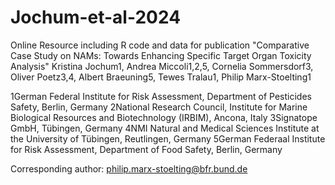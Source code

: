 # Jochum-et-al-2024
Online Resource including R code and data for publication 
"Comparative Case Study on NAMs: Towards Enhancing Specific Target Organ Toxicity Analysis"
Kristina Jochum1, Andrea Miccoli1,2,5, Cornelia Sommersdorf3, Oliver Poetz3,4, Albert Braeuning5, Tewes Tralau1, Philip Marx-Stoelting1

1German Federal Institute for Risk Assessment, Department of Pesticides Safety, Berlin, Germany
2National Research Council, Institute for Marine Biological Resources and Biotechnology (IRBIM), Ancona, Italy
3Signatope GmbH, Tübingen, Germany
4NMI Natural and Medical Sciences Institute at the University of Tübingen, Reutlingen, Germany
5German Federaal Institute for Risk Assessment, Department of Food Safety, Berlin, Germany

Corresponding author:
philip.marx-stoelting@bfr.bund.de
